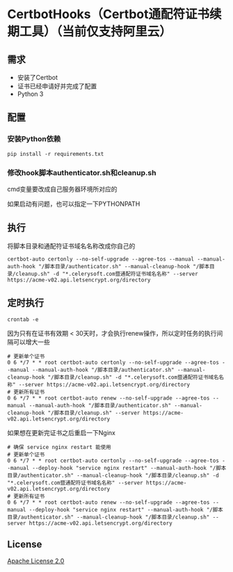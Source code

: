 # CertbotHooks（Certbot通配符证书续期工具）（当前仅支持阿里云）

## 需求

 * 安装了Certbot
 * 证书已经申请好并完成了配置
 * Python 3

## 配置

### 安装Python依赖

```
pip install -r requirements.txt
```

### 修改hook脚本authenticator.sh和cleanup.sh

cmd变量要改成自己服务器环境所对应的

如果启动有问题，也可以指定一下PYTHONPATH

## 执行

将脚本目录和通配符证书域名名称改成你自己的

```
certbot-auto certonly --no-self-upgrade --agree-tos --manual --manual-auth-hook "/脚本目录/authenticator.sh" --manual-cleanup-hook "/脚本目录/cleanup.sh" -d "*.celerysoft.com暨通配符证书域名名称" --server https://acme-v02.api.letsencrypt.org/directory
```

## 定时执行

```
crontab -e
```

因为只有在证书有效期 < 30天时，才会执行renew操作，所以定时任务的执行间隔可以增大一些

```
# 更新单个证书
0 6 */7 * * root certbot-auto certonly --no-self-upgrade --agree-tos --manual --manual-auth-hook "/脚本目录/authenticator.sh" --manual-cleanup-hook "/脚本目录/cleanup.sh" -d "*.celerysoft.com暨通配符证书域名名称" --server https://acme-v02.api.letsencrypt.org/directory
# 更新所有证书
0 6 */7 * * root certbot-auto renew --no-self-upgrade --agree-tos --manual --manual-auth-hook "/脚本目录/authenticator.sh" --manual-cleanup-hook "/脚本目录/cleanup.sh" --server https://acme-v02.api.letsencrypt.org/directory
```

如果想在更新完证书之后重启一下Nginx

```
# 确保 service nginx restart 能使用
# 更新单个证书
0 6 */7 * * root certbot-auto certonly --no-self-upgrade --agree-tos --manual --deploy-hook "service nginx restart" --manual-auth-hook "/脚本目录/authenticator.sh" --manual-cleanup-hook "/脚本目录/cleanup.sh" -d "*.celerysoft.com暨通配符证书域名名称" --server https://acme-v02.api.letsencrypt.org/directory
# 更新所有证书
0 6 */7 * * root certbot-auto renew --no-self-upgrade --agree-tos --manual --deploy-hook "service nginx restart" --manual-auth-hook "/脚本目录/authenticator.sh" --manual-cleanup-hook "/脚本目录/cleanup.sh" --server https://acme-v02.api.letsencrypt.org/directory

```

## License

[Apache License 2.0](./LICENSE)